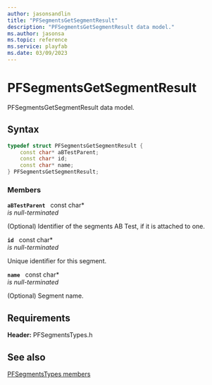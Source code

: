 ```yaml
---
author: jasonsandlin
title: "PFSegmentsGetSegmentResult"
description: "PFSegmentsGetSegmentResult data model."
ms.author: jasonsa
ms.topic: reference
ms.service: playfab
ms.date: 03/09/2023
---
```


# PFSegmentsGetSegmentResult  

PFSegmentsGetSegmentResult data model.  

## Syntax  
  
```cpp
typedef struct PFSegmentsGetSegmentResult {  
    const char* aBTestParent;  
    const char* id;  
    const char* name;  
} PFSegmentsGetSegmentResult;  
```
  
### Members  
  
**`aBTestParent`** &nbsp; const char*  
*is null-terminated*  
  
(Optional) Identifier of the segments AB Test, if it is attached to one.
  
**`id`** &nbsp; const char*  
*is null-terminated*  
  
Unique identifier for this segment.
  
**`name`** &nbsp; const char*  
*is null-terminated*  
  
(Optional) Segment name.
  
  
## Requirements  
  
**Header:** PFSegmentsTypes.h
  
## See also  
[PFSegmentsTypes members](../pfsegmentstypes_members.md)  

  
  
